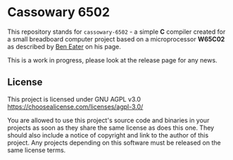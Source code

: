 # Cassowary 6502

This repository stands for `cassowary-6502` - a simple **C** compiler created for a small breadboard computer project
based on a microprocessor **W65C02** as described by [Ben Eater](https://eater.net/6502) on his page.

This is a work in progress, please look at the release page for any news.

## License

This project is licensed under GNU AGPL v3.0
https://choosealicense.com/licenses/agpl-3.0/

You are allowed to use this project's source code and binaries in your projects as soon as they
share the same license as does this one. They should also include a notice of copyright 
and link to the author of this project. Any projects depending on this software must be released
on the same license terms.
